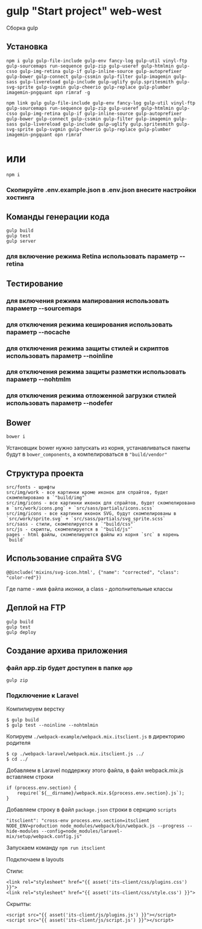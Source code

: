 # gulp "Start project" web-west
Сборка gulp

## Установка

```
npm i gulp gulp-file-include gulp-env fancy-log gulp-util vinyl-ftp gulp-sourcemaps run-sequence gulp-zip gulp-useref gulp-htmlmin gulp-csso gulp-img-retina gulp-if gulp-inline-source gulp-autoprefixer gulp-bower gulp-connect gulp-cssmin gulp-filter gulp-imagemin gulp-sass gulp-livereload gulp-include gulp-uglify gulp.spritesmith gulp-svg-sprite gulp-svgmin gulp-cheerio gulp-replace gulp-plumber imagemin-pngquant opn rimraf -g

npm link gulp gulp-file-include gulp-env fancy-log gulp-util vinyl-ftp gulp-sourcemaps run-sequence gulp-zip gulp-useref gulp-htmlmin gulp-csso gulp-img-retina gulp-if gulp-inline-source gulp-autoprefixer gulp-bower gulp-connect gulp-cssmin gulp-filter gulp-imagemin gulp-sass gulp-livereload gulp-include gulp-uglify gulp.spritesmith gulp-svg-sprite gulp-svgmin gulp-cheerio gulp-replace gulp-plumber imagemin-pngquant opn rimraf
```

# или

```
npm i
```

### Скопируйте .env.example.json в .env.json внесите настройки хостинга

## Команды генерации кода

```
gulp build 
gulp test
gulp server
```
### для включение режима Retina использовать параметр --retina

## Тестирование
### для включения режима мапирования использовать параметр --sourcemaps
### для отключения режима кеширования использовать параметр --nocache
### для отключения режима защиты стилей и скриптов использовать параметр --noinline
### для отключения режима защиты разметки использовать параметр --nohtmlm
### для отключения режима отложенной загрузки стилей использовать параметр --nodefer

## Bower

```
bower i
```

Установщик bower нужно запускать из корня, устанавливаться пакеты будут в `bower_components`, а компелироваться в `"build/vendor"`

## Структура проекта
```
src/fonts - шрифты
src/img/work - все картинки кроме иконок для спрайтов, будет скомпелировано в `"build/img"`
src/img/icons - все картинки иконок для спрайтов, будет скомпелировано в `src/work/icons.png` + `src/sass/partials/icons.scss`
src/img/icons - все картинки иконок SVG, будут скомпелированы в `src/work/sprite.svg` + `src/sass/partials/svg_sprite.scss`
src/sass - стили, скомпелируется в `"build/css"`
src/js - скрипты, скомпелируется в `"build/js"`
pages - html файлы, скомпелируются файлы из корня `src` в корень `build`
```

## Использование спрайта SVG

```
@@include('mixins/svg-icon.html', {"name": "corrected", "class": "color-red"})
```
Где name - имя файла иконки, а class - дополнительные классы

## Деплой на FTP

```
gulp build
gulp test
gulp deploy
```

## Создание архива приложения

### файл app.zip будет доступен в папке `app`

```
gulp zip
```

### Подключение к Laravel

Компилируем верстку
```
$ gulp build
$ gulp test --noinline --nohtmlmin
```

Копируем ```./webpack-example/webpack.mix.itsclient.js``` в директорию родителя
```
$ cp ./webpack-laravel/webpack.mix.itsclient.js ../
$ cd ../
```
Добавляем в Laravel поддержку этого файла, в файл webpack.mix.js вставляем строки 

```
if (process.env.section) {
    require(`${__dirname}/webpack.mix.${process.env.section}.js`);
}
```
Добавляем строку в файл ```package.json``` строки в серкцию ```scripts``` 
```
"itsclient": "cross-env process.env.section=itsclient NODE_ENV=production node_modules/webpack/bin/webpack.js --progress --hide-modules --config=node_modules/laravel-mix/setup/webpack.config.js"
```

Запускаем команду ```npm run itsclient```

Подключаем в layouts

Стили:
```
<link rel="stylesheet" href="{{ asset('its-client/css/plugins.css') }}">
<link rel="stylesheet" href="{{ asset('its-client/css/style.css') }}">
```

Скрыпты:
```
<script src="{{ asset('its-client/js/plugins.js') }}"></script>
<script src="{{ asset('its-client/js/script.js') }}"></script>
```